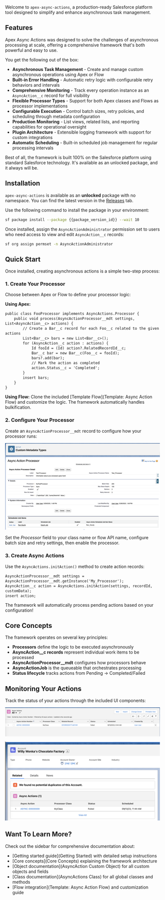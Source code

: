 Welcome to `apex-async-actions`, a production-ready Salesforce platform tool designed to simplify and enhance asynchronous task management.

## Features

Apex Async Actions was designed to solve the challenges of asynchronous processing at scale, offering a comprehensive framework that's both powerful and easy to use.

You get the following out of the box:

-   **Asynchronous Task Management** - Create and manage custom asynchronous operations using Apex or Flow
-   **Built-in Error Handling** - Automatic retry logic with configurable retry behaviors and intervals
-   **Comprehensive Monitoring** - Track every operation instance as an `AsyncAction__c` record for full visibility
-   **Flexible Processor Types** - Support for both Apex classes and Flows as processor implementations
-   **Configurable Execution** - Control batch sizes, retry policies, and scheduling through metadata configuration
-   **Production Monitoring** - List views, related lists, and reporting capabilities for operational oversight
-   **Plugin Architecture** - Extensible logging framework with support for custom integrations
-   **Automatic Scheduling** - Built-in scheduled job management for regular processing intervals

Best of all, the framework is built 100% on the Salesforce platform using standard Salesforce technology. It's available as an unlocked package, and it always will be.

## Installation

`apex-async-actions` is available as an **unlocked** package with no namespace. You can find the latest version in the [Releases](https://github.com/jasonsiders/apex-async-actions/releases) tab.

Use the following command to install the package in your environment:

```sh
sf package install --package {{package_version_id}} --wait 10
```

Once installed, assign the `AsyncActionAdministrator` permission set to users who need access to view and edit `AsyncAction__c` records:

```sh
sf org assign permset -n AsyncActionAdministrator
```

## Quick Start

Once installed, creating asynchronous actions is a simple two-step process:

### 1. Create Your Processor

Choose between Apex or Flow to define your processor logic:

**Using Apex:**

```apex
public class FooProcessor implements AsyncActions.Processor {
	public void process(AsyncActionProcessor__mdt settings, List<AsyncAction__c> actions) {
		// Create a Bar__c record for each Foo__c related to the given actions
		List<Bar__c> bars = new List<Bar__c>();
		for (AsyncAction__c action : actions) {
			Id fooId = (Id) action?.RelatedRecordId__c;
			Bar__c bar = new Bar__c(Foo__c = fooId);
			bars?.add(bar);
			// Mark the action as completed
			action.Status__c = 'Completed';
		}
		insert bars;
	}
}
```

**Using Flow:**
Clone the included [Template Flow](Template: Async Action Flow) and customize the logic. The framework automatically handles bulkification.

### 2. Configure Your Processor

Create an `AsyncActionProcessor__mdt` record to configure how your processor runs:

![Sample Processor Configuration](media/sample_processor_config.png)

Set the _Processor_ field to your class name or flow API name, configure batch size and retry settings, then enable the processor.

### 3. Create Async Actions

Use the `AsyncActions.initAction()` method to create action records:

```apex
AsyncActionProcessor__mdt settings = AsyncActionProcessor__mdt.getInstance('My_Processor');
AsyncAction__c action = AsyncActions.initAction(settings, recordId, customData);
insert action;
```

The framework will automatically process pending actions based on your configuration!

## Core Concepts

The framework operates on several key principles:

-   **Processors** define the logic to be executed asynchronously
-   **AsyncAction\_\_c records** represent individual work items to be processed
-   **AsyncActionProcessor\_\_mdt** configures how processors behave
-   **AsyncActionJob** is the queueable that orchestrates processing
-   **Status lifecycle** tracks actions from Pending → Completed/Failed

## Monitoring Your Actions

Track the status of your actions through the included UI components:

![Async Action List View](media/list_view.png)

![The Async Action Related List Component](media/related_list.png)

## Want To Learn More?

Check out the sidebar for comprehensive documentation about:

-   [Getting started guide](Getting Started) with detailed setup instructions
-   [Core concepts](Core Concepts) explaining the framework architecture
-   [Object documentation](AsyncAction Custom Object) for all custom objects and fields
-   [Class documentation](AsyncActions Class) for all global classes and methods
-   [Flow integration](Template: Async Action Flow) and customization guide
